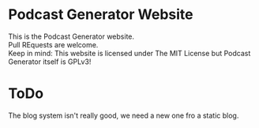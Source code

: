 # Podcast Generator Website
This is the Podcast Generator website.<br>
Pull REquests are welcome.<br>
Keep in mind: This website is licensed under The MIT License but Podcast Generator itself is GPLv3!

# ToDo
The blog system isn't really good, we need a new one fro a static blog.